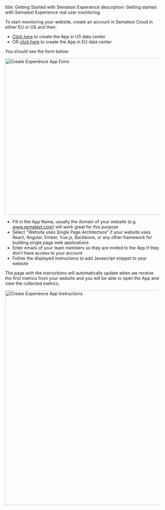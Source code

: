 title: Getting Started with Sematext Experience
description: Getting started with Sematext Experience real user monitoring

To start monitoring your website, create an account in Sematext Cloud in either EU or US and then:

 * [Click here](https://apps.sematext.com/ui/rum?action=SHOW_CREATE_RUM) to create the App in US data center
 * OR [click here](https://apps.eu.sematext.com/ui/rum?action=SHOW_CREATE_RUM) to create the App in EU data center

You should see the form below:

<img
  class="content-modal-image"
  alt="Create Experience App Form"
  src="../../images/experience/screen2.png"
  title="Create Experience App Form"
  width=778
  height=509
/>


 * Fill in the App Name, usually the domain of your website (e.g. www.sematext.com) will work great for this purpose
 * Select "Website uses Single Page Architecture" if your website uses React, Angular, Ember, Vue.js, Backbone, or any other framework for building single page web applications
 * Enter emails of your team members so they are invited to the App if they don't have access to your account
 * Follow the displayed instructions to add Javascript snippet to your website

The page with the instructions will automatically update when we receive the first metrics from your website and you will be able to open the App and view the collected metrics.

<img
  class="content-modal-image"
  alt="Create Experience App Instructions"
  src="../../images/experience/screen1.png"
  title="Create Experience App Instructions"
  width=778
  height=699
/>
